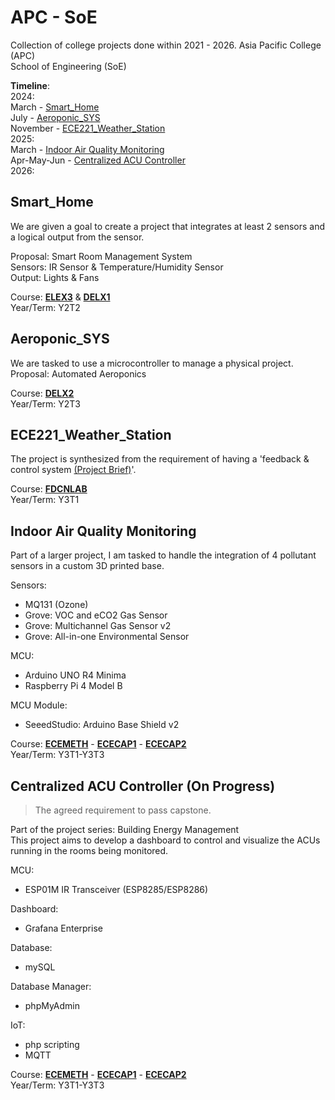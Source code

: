 # APC - SoE
Collection of college projects done within 2021 - 2026.
Asia Pacific College (APC)  
School of Engineering (SoE)  

**Timeline**:  
2024:  
March - [Smart_Home](#smart_home)  
July - [Aeroponic_SYS](#aeroponic_sys)  
November - [ECE221_Weather_Station](#ece221_weather_station)  
2025:  
March - [Indoor Air Quality Monitoring](#indoor-air-quality-monitoring)  
Apr-May-Jun - [Centralized ACU Controller](#centralized-acu-controller-on-progress)  
2026:  

## Smart_Home
We are given a goal to create a project that integrates at least 2 sensors and a logical output from the sensor.  

Proposal: Smart Room Management System  
Sensors: IR Sensor & Temperature/Humidity Sensor  
Output: Lights & Fans  

Course: <ins>**ELEX3**</ins> & <ins>**DELX1**</ins>  
Year/Term: Y2T2  

## Aeroponic_SYS
We are tasked to use a microcontroller to manage a physical project.  
Proposal: Automated Aeroponics  

Course: <ins>**DELX2**</ins>  
Year/Term: Y2T3  

## ECE221_Weather_Station
The project is synthesized from the requirement of having a 'feedback & control system [(Project Brief)](Documentation/Documents/IoT-Based%20Weather%20Station%20Monitoring%20Temperature,%20Humidity,%20Rain,%20Flood,%20and%20Pollution%20using%20ESP32%20and%20Blynk.pdf)'.  

Course: <ins>**FDCNLAB**</ins>  
Year/Term: Y3T1  

## Indoor Air Quality Monitoring
Part of a larger project, I am tasked to handle the integration of 4 pollutant sensors in a custom 3D printed base.  

Sensors:
- MQ131 (Ozone)
- Grove: VOC and eCO2 Gas Sensor
- Grove: Multichannel Gas Sensor v2
- Grove: All-in-one Environmental Sensor  

MCU:
- Arduino UNO R4 Minima
- Raspberry Pi 4 Model B  

MCU Module:
- SeeedStudio: Arduino Base Shield v2 

Course: <ins>**ECEMETH**</ins> - <ins>**ECECAP1**</ins> - <ins>**ECECAP2**</ins>  
Year/Term: Y3T1-Y3T3  

## Centralized ACU Controller (On Progress)
> The agreed requirement to pass capstone.  

Part of the project series: Building Energy Management  
This project aims to develop a dashboard to control and visualize the ACUs running in the rooms being monitored.  

MCU:
- ESP01M IR Transceiver (ESP8285/ESP8286)

Dashboard:  
- Grafana Enterprise

Database:
- mySQL

Database Manager:
- phpMyAdmin

IoT:
- php scripting
- MQTT

Course: <ins>**ECEMETH**</ins> - <ins>**ECECAP1**</ins> - <ins>**ECECAP2**</ins>  
Year/Term: Y3T1-Y3T3  
